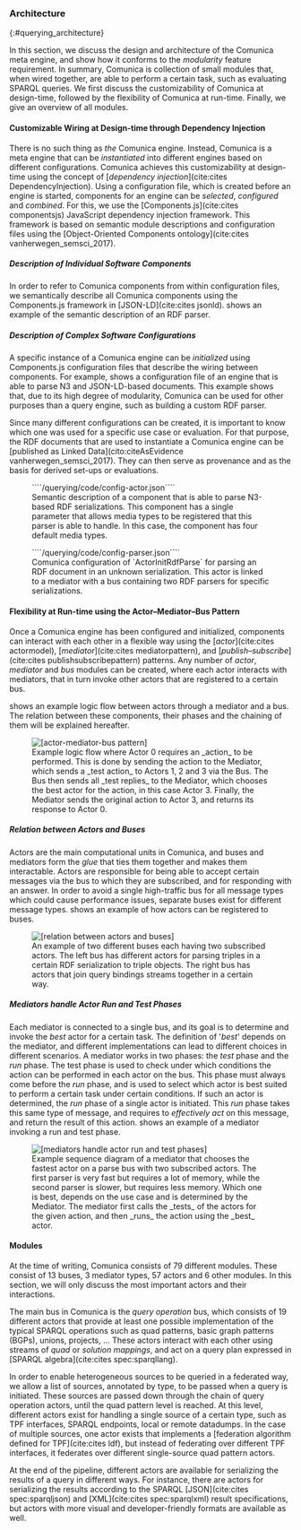 ### Architecture
{:#querying_architecture}

In this section, we discuss the design and architecture of the Comunica meta engine,
and show how it conforms to the _modularity_ feature requirement.
In summary, Comunica is collection of small modules that, when wired together,
are able to perform a certain task, such as evaluating SPARQL queries.
We first discuss the customizability of Comunica at design-time,
followed by the flexibility of Comunica at run-time.
Finally, we give an overview of all modules.

#### Customizable Wiring at Design-time through Dependency Injection

There is no such thing as _the_ Comunica engine.
Instead, Comunica is a meta engine that can be _instantiated_ into different engines based on different configurations.
Comunica achieves this customizability at design-time using the concept of [_dependency injection_](cite:cites DependencyInjection).
Using a configuration file, which is created before an engine is started,
components for an engine can be _selected_, _configured_ and _combined_.
For this, we use the [Components.js](cite:cites componentsjs) JavaScript dependency injection framework.
This framework is based on semantic module descriptions and configuration files
using the [Object-Oriented Components ontology](cite:cites vanherwegen_semsci_2017).

##### Description of Individual Software Components

In order to refer to Comunica components from within configuration files,
we semantically describe all Comunica components using the Components.js framework in [JSON-LD](cite:cites jsonld).
[](#querying_config-actor) shows an example of the semantic description of an RDF parser.

##### Description of Complex Software Configurations

A specific instance of a Comunica engine
can be _initialized_ using Components.js configuration files
that describe the wiring between components.
For example, [](#querying_config-parser) shows a configuration file of an engine that is able to parse N3 and JSON-LD-based documents.
This example shows that, due to its high degree of modularity,
Comunica can be used for other purposes than a query engine,
such as building a custom RDF parser.

Since many different configurations can be created,
it is important to know which one was used for a specific use case or evaluation.
For that purpose,
the RDF documents that are used to instantiate a Comunica engine
can be [published as Linked Data](cito:citeAsEvidence vanherwegen_semsci_2017).
They can then serve as provenance
and as the basis for derived set-ups or evaluations.

<figure id="querying_config-actor" class="listing">
````/querying/code/config-actor.json````
<figcaption markdown="block">
Semantic description of a component that is able to parse N3-based RDF serializations.
This component has a single parameter that allows media types to be registered that this parser is able to handle.
In this case, the component has four default media types.
</figcaption>
</figure>

<figure id="querying_config-parser" class="listing">
````/querying/code/config-parser.json````
<figcaption markdown="block">
Comunica configuration of `ActorInitRdfParse` for parsing an RDF document in an unknown serialization.
This actor is linked to a mediator with a bus containing two RDF parsers for specific serializations.
</figcaption>
</figure>

#### Flexibility at Run-time using the Actor–Mediator–Bus Pattern

Once a Comunica engine has been configured and initialized,
components can interact with each other in a flexible way using the [_actor_](cite:cites actormodel),
[_mediator_](cite:cites mediatorpattern), and [_publish–subscribe_](cite:cites publishsubscribepattern) patterns.
Any number of _actor_, _mediator_ and _bus_ modules can be created,
where each actor interacts with mediators, that in turn invoke other actors that are registered to a certain bus.

[](#querying_actor-mediator-bus) shows an example logic flow between actors through a mediator and a bus.
The relation between these components, their phases and the chaining of them will be explained hereafter.

<figure id="querying_actor-mediator-bus">
<img src="querying/img/actor-mediator-bus.svg" alt="[actor-mediator-bus pattern]" class="figure-small">
<figcaption markdown="block">
Example logic flow where Actor 0 requires an _action_ to be performed.
This is done by sending the action to the Mediator, which sends a _test action_ to Actors 1, 2 and 3 via the Bus.
The Bus then sends all _test replies_ to the Mediator,
which chooses the best actor for the action, in this case Actor 3.
Finally, the Mediator sends the original action to Actor 3, and returns its response to Actor 0.
</figcaption>
</figure>

##### Relation between Actors and Buses

Actors are the main computational units in Comunica, and buses and mediators form the _glue_ that ties them together and makes them interactable.
Actors are responsible for being able to accept certain messages
via the bus to which they are subscribed,
and for responding with an answer.
In order to avoid a single high-traffic bus for all message types which could cause performance issues,
separate buses exist for different message types.
[](#querying_relation-actor-bus) shows an example of how actors can be registered to buses.

<figure id="querying_relation-actor-bus">
<img src="querying/img/relation-actor-bus.svg" alt="[relation between actors and buses]" class="figure-small">
<figcaption markdown="block">
An example of two different buses each having two subscribed actors.
The left bus has different actors for parsing triples in a certain RDF serialization to triple objects.
The right bus has actors that join query bindings streams together in a certain way.
</figcaption>
</figure>

##### Mediators handle Actor Run and Test Phases

Each mediator is connected to a single bus, and its goal is to determine and invoke the *best* actor for a certain task.
The definition of '*best*' depends on the mediator, and different implementations can lead to different choices in different scenarios.
A mediator works in two phases: the _test_ phase and the _run_ phase.
The test phase is used to check under which conditions the action can be performed in each actor on the bus.
This phase must always come before the _run_ phase, and is used to select which actor is best suited to perform a certain task under certain conditions.
If such an actor is determined, the _run_ phase of a single actor is initiated.
This _run_ phase takes this same type of message, and requires to _effectively act_ on this message,
and return the result of this action.
[](#querying_run-test-phases) shows an example of a mediator invoking a run and test phase.

<figure id="querying_run-test-phases">
<img src="querying/img/run-test-phases.svg" alt="[mediators handle actor run and test phases]">
<figcaption markdown="block">
Example sequence diagram of a mediator that chooses the fastest actor
on a parse bus with two subscribed actors.
The first parser is very fast but requires a lot of memory,
while the second parser is slower, but requires less memory.
Which one is best, depends on the use case and is determined by the Mediator.
The mediator first calls the _tests_ of the actors for the given action,
and then _runs_ the action using the _best_ actor.
</figcaption>
</figure>

#### Modules

At the time of writing, Comunica consists of 79 different modules.
These consist of 13 buses, 3 mediator types, 57 actors and 6 other modules.
In this section, we will only discuss the most important actors and their interactions.

The main bus in Comunica is the _query operation_ bus, which consists of 19 different actors
that provide at least one possible implementation of the typical SPARQL operations such as quad patterns, basic graph patterns (BGPs), unions, projects, ...
These actors interact with each other using streams of _quad_ or _solution mappings_,
and act on a query plan expressed in [SPARQL algebra](cite:cites spec:sparqllang).

In order to enable heterogeneous sources to be queried in a federated way,
we allow a list of sources, annotated by type, to be passed when a query is initiated.
These sources are passed down through the chain of query operation actors,
until the quad pattern level is reached.
At this level, different actors exist for handling a single source of a certain type,
such as TPF interfaces, SPARQL endpoints, local or remote datadumps.
In the case of multiple sources, one actor exists that implements a [federation algorithm defined for TPF](cite:cites ldf),
but instead of federating over different TPF interfaces, it federates over different single-source quad pattern actors.

At the end of the pipeline, different actors are available for serializing the results of a query in different ways.
For instance, there are actors for serializing the results according to
the SPARQL [JSON](cite:cites spec:sparqljson) and [XML](cite:cites spec:sparqlxml) result specifications,
but actors with more visual and developer-friendly formats are available as well.
